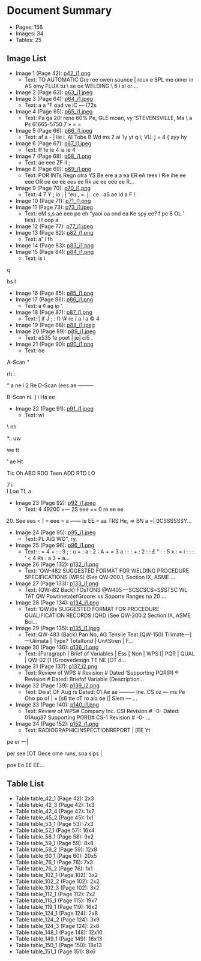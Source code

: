 # Document Summary

- Pages: 156
- Images: 34
- Tables: 25

## Image List

- Image 1 (Page 42): [p42_i1.png](pdf_images/p42_i1.png)
  - Text: TO AUTOMATIC
Gre ree
owen sounce | roux
e
SPL
me omer in AS
omy FLUX tu
\ se oe
WELDING \ 5 i al or
...
- Image 2 (Page 63): [p63_i1.jpeg](pdf_images/p63_i1.jpeg)
- Image 3 (Page 64): [p64_i1.jpeg](pdf_images/p64_i1.jpeg)
  - Text: a a “F
oad ve
iC —
(72s
- Image 4 (Page 65): [p65_i1.jpeg](pdf_images/p65_i1.jpeg)
  - Text: Pa ga
20! rene 60% Pe,
GLE moan, vy
‘STEVENSVILLE, Ma \ a
Ps 61665-5750 7 »
=
=
- Image 5 (Page 66): [p66_i1.jpeg](pdf_images/p66_i1.jpeg)
  - Text: af a -
| lie i,
AI Tobe B
Wd ms 2
ai
‘iy yt
q i; VU. j
= 4 { ayy hy
- Image 6 (Page 67): [p67_i1.jpeg](pdf_images/p67_i1.jpeg)
  - Text: ff fe
ie
4 ia ie 4
- Image 7 (Page 68): [p68_i1.png](pdf_images/p68_i1.png)
  - Text: ae eee ZF il ;
- Image 8 (Page 69): [p69_i1.png](pdf_images/p69_i1.png)
  - Text: POR INTs Regn otra YS Be ere a a ea ER
eA tees i Rie ihe
ee eee OR oe ee ee
ees ee Rk ae ee
eee ee
R...
- Image 9 (Page 70): [p70_i1.png](pdf_images/p70_i1.png)
  - Text: 4 7
Y ;
io ;
| “eu ,
=.
j . ce
. aS ae
id a
F
!
- Image 10 (Page 71): [p71_i1.png](pdf_images/p71_i1.png)
- Image 11 (Page 73): [p73_i1.jpeg](pdf_images/p73_i1.jpeg)
  - Text: eM s,s ae eee
pe eh “yaoi oa ond
ea Ke spy ee? f
pe 8 OL
' ties). i
t oop a
- Image 12 (Page 77): [p77_i1.jpeg](pdf_images/p77_i1.jpeg)
- Image 13 (Page 82): [p82_i1.png](pdf_images/p82_i1.png)
  - Text: a”
i
fh
- Image 14 (Page 83): [p83_i1.png](pdf_images/p83_i1.png)
- Image 15 (Page 84): [p84_i1.png](pdf_images/p84_i1.png)
  - Text: is
i

q

bs I
- Image 16 (Page 85): [p85_i1.png](pdf_images/p85_i1.png)
- Image 17 (Page 86): [p86_i1.png](pdf_images/p86_i1.png)
  - Text: a
¢
ag
ip
‘.
- Image 18 (Page 87): [p87_i1.png](pdf_images/p87_i1.png)
  - Text: | if J
; : f) \¥ re / a
l a © 4
- Image 19 (Page 88): [p88_i1.jpeg](pdf_images/p88_i1.jpeg)
- Image 20 (Page 89): [p89_i1.jpeg](pdf_images/p89_i1.jpeg)
  - Text: e535
fe poet | je]
ci5
.
- Image 21 (Page 90): [p90_i1.png](pdf_images/p90_i1.png)
  - Text: oe

A-Scan “

rh :

“ a ne
i 2 Re D-Scan
(ees ae
———

B-Scan nL ] i Ha
ee
- Image 22 (Page 91): [p91_i1.jpeg](pdf_images/p91_i1.jpeg)
  - Text: wi

\ nh

*.. uw

we tt

’ ae Ht

Tic Oh ABO RDO Teen ADD RTD LO

7 i
\
l
Loe TL a
- Image 23 (Page 92): [p92_i1.jpeg](pdf_images/p92_i1.jpeg)
  - Text: 4 49200
=— 2S eee
== 0 re ee ee
20. See ees
< | = eee
= a
—— ie EE
= aa TRS He,
=> BN a
=| 0CSSSSSSY...
- Image 24 (Page 95): [p95_i1.jpeg](pdf_images/p95_i1.jpeg)
  - Text: PL AiG
WO", ry,
- Image 25 (Page 96): [p96_i1.png](pdf_images/p96_i1.png)
  - Text: : = 4 + : : 3
; : u + : a :
2 : A + = 3 a
: : : + : 2 :
: £ " : :
5 x : = i :
: : ‘ < 4 Rs
: a 3 + a...
- Image 26 (Page 132): [p132_i1.png](pdf_images/p132_i1.png)
  - Text: 'QW-482 SUGGESTED FORMAT FOR WELDING PROCEDURE SPECIFICATIONS (WPS)
(See QW-200.1, Section IX, ASME ...
- Image 27 (Page 133): [p133_i1.png](pdf_images/p133_i1.png)
  - Text: (QW-i82 Back)
FOsTONS @W405 —SCSCSCS~S*S*STSC WL TAT QW
Powtineta)efGroore: ss Soporte Ranges na 20
...
- Image 28 (Page 134): [p134_i1.png](pdf_images/p134_i1.png)
  - Text: ‘QW.i8s SUGGESTED FORMAT FOR PROCEDURE QUALIFICATION RECORDS (QHD
(See QW-200.2 Section IX, ASME Boi...
- Image 29 (Page 135): [p135_i1.jpeg](pdf_images/p135_i1.jpeg)
  - Text: QW-483 (Back)
Pan No,
AG Tensile Teat (QW-150)
Tilimate—] —Uiimata | Type?
Totaltond | UnitStren | F...
- Image 30 (Page 136): [p136_i1.png](pdf_images/p136_i1.png)
  - Text: [Paragraph | Brief of Variables | Ess [ Non | WPS [| PQR | QUAL |
QW-02 [1 [Groovedesign TT NE [OT
d...
- Image 31 (Page 137): [p137_i2.png](pdf_images/p137_i2.png)
  - Text: Review of WPS # Revision # Dated
‘Supporting PQR@) ® Revision # Dated:
Briefof Variable [Description...
- Image 32 (Page 139): [p139_i2.png](pdf_images/p139_i2.png)
  - Text: Deiat OF Aug
rs Dated: 01 Ae
ae ———
Ine. CS oz —
ms Pe Oho po
of | = [s6 tte oT ro
aia oe [| Siem — ...
- Image 33 (Page 140): [p140_i1.png](pdf_images/p140_i1.png)
  - Text: Review of WPS# Company Inc. CSI Revision # -0- Dated: 01Aug87
Supporting POR()# CS-1 Revision # -0- ...
- Image 34 (Page 152): [p152_i1.png](pdf_images/p152_i1.png)
  - Text: RADIOGRAPHICINSPECTIONREPORT | [EE Yt

pe er —|

per see [OT Gece ome runs, soa sips |

poe Eo EE EE...

## Table List

- Table table_42_1 (Page 42): 2x3
- Table table_42_3 (Page 42): 1x3
- Table table_42_4 (Page 42): 1x2
- Table table_45_2 (Page 45): 1x1
- Table table_53_1 (Page 53): 7x3
- Table table_57_1 (Page 57): 16x4
- Table table_58_1 (Page 58): 9x2
- Table table_59_1 (Page 59): 8x8
- Table table_59_2 (Page 59): 12x8
- Table table_60_1 (Page 60): 20x5
- Table table_76_1 (Page 76): 7x3
- Table table_76_2 (Page 76): 1x1
- Table table_102_1 (Page 102): 3x2
- Table table_102_2 (Page 102): 2x2
- Table table_102_3 (Page 102): 3x2
- Table table_112_1 (Page 112): 7x2
- Table table_115_1 (Page 115): 19x7
- Table table_119_1 (Page 119): 16x2
- Table table_124_1 (Page 124): 2x8
- Table table_124_2 (Page 124): 3x9
- Table table_124_3 (Page 124): 2x8
- Table table_148_1 (Page 148): 12x10
- Table table_149_1 (Page 149): 16x13
- Table table_150_1 (Page 150): 18x13
- Table table_151_1 (Page 151): 8x6
